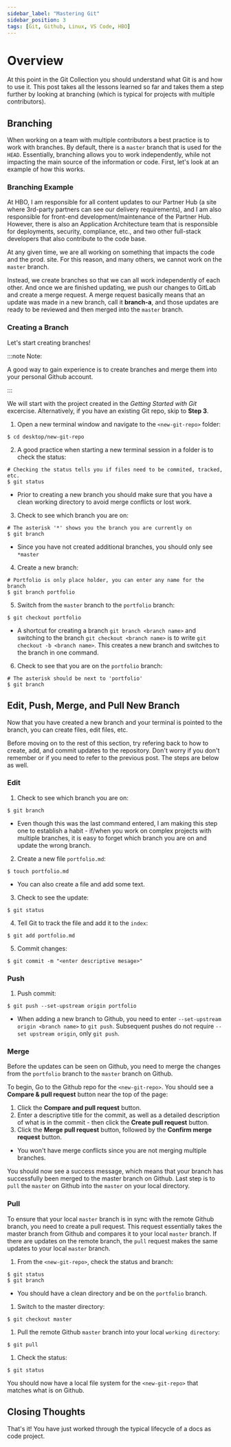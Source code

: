 ```yaml
---
sidebar_label: "Mastering Git"
sidebar_position: 3
tags: [Git, Github, Linux, VS Code, HBO]
---
```


# Overview

At this point in the Git Collection you should understand what Git is and how to use it. This post takes all the lessons learned so far and takes them a step further by looking at branching (which is typical for projects with multiple contributors).

## Branching

When working on a team with multiple contributors a best practice is to work with branches. By default, there is a `master` branch that is used for the `HEAD`. Essentially, branching allows you to work independently, while not impacting the main source of the information or code. First, let's look at an example of how this works.

### Branching Example

At HBO, I am responsible for all content updates to our Partner Hub (a site where 3rd-party partners can see our delivery requirements), and I am also responsible for front-end development/maintenance of the Partner Hub. However, there is also an Application Architecture team that is responsible for deployments, security, compliance, etc., and two other full-stack developers that also contribute to the code base.

At any given time, we are all working on something that impacts the code and the prod. site. For this reason, and many others, we cannot work on the `master` branch.

Instead, we create branches so that we can all work independently of each other. And once we are finished updating, we push our changes to GitLab and create a merge request. A merge request basically means that an update was made in a new branch, call it **branch-a**, and those updates are ready to be reviewed and then merged into the `master` branch.

### Creating a Branch

Let's start creating branches!

:::note Note:

A good way to gain experience is to create branches and merge them into your personal Github account.

:::

We will start with the project created in the _Getting Started with Git_ excercise. Alternatively, if you have an existing Git repo, skip to **Step 3**.

1. Open a new terminal window and navigate to the `<new-git-repo>` folder:

```
$ cd desktop/new-git-repo
```

2. A good practice when starting a new terminal session in a folder is to check the status:

```
# Checking the status tells you if files need to be commited, tracked, etc.
$ git status
```

- Prior to creating a new branch you should make sure that you have a clean working directory to avoid merge conflicts or lost work.

3. Check to see which branch you are on:

```
# The asterisk '*' shows you the branch you are currently on
$ git branch
```

- Since you have not created additional branches, you should only see `*master`

4. Create a new branch:

```
# Portfolio is only place holder, you can enter any name for the branch
$ git branch portfolio
```

5. Switch from the `master` branch to the `portfolio` branch:

```
$ git checkout portfolio
```

- A shortcut for creating a branch `git branch <branch name>` and switching to the branch `git checkout <branch name>` is to write `git checkout -b <branch name>`. This creates a new branch and switches to the branch in one command.

6. Check to see that you are on the `portfolio` branch:

```
# The asterisk should be next to 'portfolio'
$ git branch
```

## Edit, Push, Merge, and Pull New Branch

Now that you have created a new branch and your terminal is pointed to the branch, you can create files, edit files, etc.

Before moving on to the rest of this section, try refering back to how to create, add, and commit updates to the repository. Don't worry if you don't remember or if you need to refer to the previous post. The steps are below as well.

### Edit

1. Check to see which branch you are on:

```
$ git branch
```

- Even though this was the last command entered, I am making this step one to establish a habit - if/when you work on complex projects with multiple branches, it is easy to forget which branch you are on and update the wrong branch.

2. Create a new file `portfolio.md`:

```
$ touch portfolio.md
```

- You can also create a file and add some text.

3. Check to see the update:

```
$ git status
```

4. Tell Git to track the file and add it to the `index`:

```
$ git add portfolio.md
```

5. Commit changes:

```
$ git commit -m "<enter descriptive mesage>"
```

### Push

1. Push commit:

```
$ git push --set-upstream origin portfolio
```

- When adding a new branch to Github, you need to enter `--set-upstream origin <branch name>` to `git push`. Subsequent pushes do not require `--set upstream origin`, only `git push`.

### Merge

Before the updates can be seen on Github, you need to merge the changes from the `portfolio` branch to the `master` branch on Github.

To begin, Go to the Github repo for the `<new-git-repo>`. You should see a **Compare & pull request** button near the top of the page:

1. Click the **Compare and pull request** button.
1. Enter a descriptive title for the commit, as well as a detailed description of what is in the commit - then click the **Create pull request** button.
1. Click the **Merge pull request** button, followed by the **Confirm merge request** button.

- You won't have merge conflicts since you are not merging multiple branches.

You should now see a success message, which means that your branch has successfully been merged to the master branch on Github. Last step is to `pull` the `master` on Github into the `master` on your local directory.

### Pull

To ensure that your local `master` branch is in sync with the remote Github branch, you need to create a pull request. This request essentially takes the master branch from Github and compares it to your local `master` branch. If there are updates on the remote branch, the `pull` request makes the same updates to your local `master` branch.

1. From the `<new-git-repo>`, check the status and branch:

```
$ git status
$ git branch
```

- You should have a clean directory and be on the `portfolio` branch.

1. Switch to the master directory:

```
$ git checkout master
```

1. Pull the remote Github `master` branch into your local `working directory`:

```
$ git pull
```

1. Check the status:

```
$ git status
```

You should now have a local file system for the `<new-git-repo>` that matches what is on Github.

## Closing Thoughts

That's it! You have just worked through the typical lifecycle of a docs as code project.
